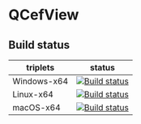 # QCefView

 ## Build status
| triplets  | status  |
|---|---|
| Windows-x64 | [![Build status](https://ci.appveyor.com/api/projects/status/agc71l5c36l71euq?svg=true)](https://ci.appveyor.com/project/tishion/qcefview-windows-x64) |
|  Linux-x64  | [![Build status](https://ci.appveyor.com/api/projects/status/rgpf3ba0isi6l9xa?svg=true)](https://ci.appveyor.com/project/tishion/qcefview-macos-x64) |
|  macOS-x64  | [![Build status](https://ci.appveyor.com/api/projects/status/rgpf3ba0isi6l9xa?svg=true)](https://ci.appveyor.com/project/tishion/qcefview-macos-x64) |